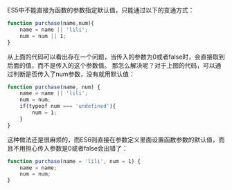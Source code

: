 ES5中不能直接为函数的参数指定默认值，只能通过以下的变通方式：

```js
function purchase(name,num){
    name = name || 'lili';
    num = num || 1;
}
```


从上面的代码可以看出存在一个问题，当传入的参数为0或者false时，会直接取到后面的值，而不是传入的这个参数值。
那怎么解决呢？对于上图的代码，可以通过判断是否传入了num参数，没有就用默认值：

```js
function purchase(name, num) {
    name = name || 'lili';
    num = num;
    if(typeof num === 'undefined'){
        num = 1;
    }  
}
```

这种做法还是很麻烦的，而ES6则直接在参数定义里面设置函数参数的默认值，而且不用担心传入参数是0或者false会出错了：

```js
function purchase(name = 'lili', num = 1) {
    name = name;
    num = num;
}
```